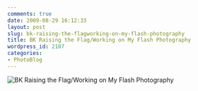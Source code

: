 ```yaml
---
comments: true
date: 2009-08-29 16:12:33
layout: post
slug: bk-raising-the-flagworking-on-my-flash-photography
title: BK Raising the Flag/Working on My Flash Photography
wordpress_id: 2107
categories:
- PhotoBlog
---
```


![BK Raising the Flag/Working on My Flash Photography](http://ryanfitzer.com/main/wp-content/uploads/2009/08/collection1.jpg)
